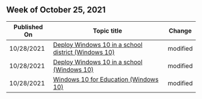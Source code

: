<!-- This file is generated automatically each week. Changes made to this file will be overwritten.-->



## Week of October 25, 2021


| Published On |Topic title | Change |
|------|------------|--------|
| 10/28/2021 | [Deploy Windows 10 in a school district (Windows 10)](/education/windows/deploy-windows-10-in-a-school-district) | modified |
| 10/28/2021 | [Deploy Windows 10 in a school (Windows 10)](/education/windows/deploy-windows-10-in-a-school) | modified |
| 10/28/2021 | [Windows 10 for Education (Windows 10)](/education/windows/index) | modified |
